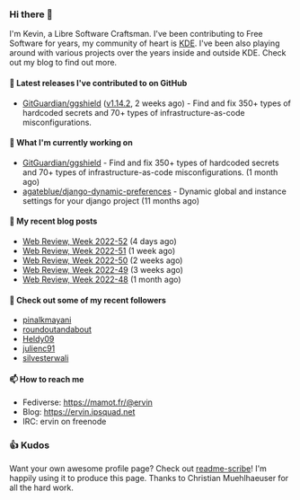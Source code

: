### Hi there 👋

I'm Kevin, a Libre Software Craftsman. I've been contributing to Free Software for years,
my community of heart is [KDE](https://kde.org). I've been also playing around with various
projects over the years inside and outside KDE. Check out my blog to find out more.

#### 🔭 Latest releases I've contributed to on GitHub

- [GitGuardian/ggshield](https://github.com/GitGuardian/ggshield) ([v1.14.2](https://github.com/GitGuardian/ggshield/releases/tag/v1.14.2), 2 weeks ago) - Find and fix 350&#43; types of hardcoded secrets and 70&#43; types of infrastructure-as-code misconfigurations.

#### 🌱 What I'm currently working on

- [GitGuardian/ggshield](https://github.com/GitGuardian/ggshield) - Find and fix 350&#43; types of hardcoded secrets and 70&#43; types of infrastructure-as-code misconfigurations. (1 month ago)
- [agateblue/django-dynamic-preferences](https://github.com/agateblue/django-dynamic-preferences) - Dynamic global and instance settings for your django project (11 months ago)

#### 📜 My recent blog posts

- [Web Review, Week 2022-52](https://ervin.ipsquad.net/blog/2022/12/30/web-review-week-2022-52/) (4 days ago)
- [Web Review, Week 2022-51](https://ervin.ipsquad.net/blog/2022/12/23/web-review-week-2022-51/) (1 week ago)
- [Web Review, Week 2022-50](https://ervin.ipsquad.net/blog/2022/12/16/web-review-week-2022-50/) (2 weeks ago)
- [Web Review, Week 2022-49](https://ervin.ipsquad.net/blog/2022/12/09/web-review-week-2022-49/) (3 weeks ago)
- [Web Review, Week 2022-48](https://ervin.ipsquad.net/blog/2022/12/02/web-review-week-2022-48/) (1 month ago)

#### 👯 Check out some of my recent followers

- [pinalkmayani](https://github.com/pinalkmayani)
- [roundoutandabout](https://github.com/roundoutandabout)
- [Heldy09](https://github.com/Heldy09)
- [julienc91](https://github.com/julienc91)
- [silvesterwali](https://github.com/silvesterwali)

#### 📫 How to reach me

- Fediverse: https://mamot.fr/@ervin
- Blog: https://ervin.ipsquad.net
- IRC: ervin on freenode

### 👍 Kudos

Want your own awesome profile page? Check out [readme-scribe](https://github.com/muesli/readme-scribe)!
I'm happily using it to produce this page. Thanks to Christian Muehlhaeuser for all the hard work.

